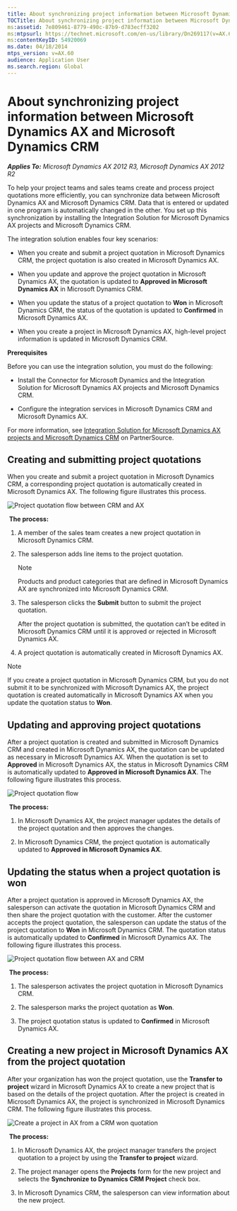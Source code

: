 ```yaml
---
title: About synchronizing project information between Microsoft Dynamics AX and Microsoft Dynamics CRM
TOCTitle: About synchronizing project information between Microsoft Dynamics AX and Microsoft Dynamics CRM
ms:assetid: 7e809461-8779-490c-87b9-d783ecff3202
ms:mtpsurl: https://technet.microsoft.com/en-us/library/Dn269117(v=AX.60)
ms:contentKeyID: 54920069
ms.date: 04/18/2014
mtps_version: v=AX.60
audience: Application User
ms.search.region: Global
---
```


# About synchronizing project information between Microsoft Dynamics AX and Microsoft Dynamics CRM 


_**Applies To:** Microsoft Dynamics AX 2012 R3, Microsoft Dynamics AX 2012 R2_

To help your project teams and sales teams create and process project quotations more efficiently, you can synchronize data between Microsoft Dynamics AX and Microsoft Dynamics CRM. Data that is entered or updated in one program is automatically changed in the other. You set up this synchronization by installing the Integration Solution for Microsoft Dynamics AX projects and Microsoft Dynamics CRM.

The integration solution enables four key scenarios:

  - When you create and submit a project quotation in Microsoft Dynamics CRM, the project quotation is also created in Microsoft Dynamics AX.

  - When you update and approve the project quotation in Microsoft Dynamics AX, the quotation is updated to **Approved in Microsoft Dynamics AX** in Microsoft Dynamics CRM.

  - When you update the status of a project quotation to **Won** in Microsoft Dynamics CRM, the status of the quotation is updated to **Confirmed** in Microsoft Dynamics AX.

  - When you create a project in Microsoft Dynamics AX, high-level project information is updated in Microsoft Dynamics CRM.

**Prerequisites**

Before you can use the integration solution, you must do the following:

  - Install the Connector for Microsoft Dynamics and the Integration Solution for Microsoft Dynamics AX projects and Microsoft Dynamics CRM.

  - Configure the integration services in Microsoft Dynamics CRM and Microsoft Dynamics AX.

For more information, see [Integration Solution for Microsoft Dynamics AX projects and Microsoft Dynamics CRM](https://mbs.microsoft.com/partnersource/deployment/documentation/installationandsetup/msdcrmaxintegrationsol.htm) on PartnerSource.

## Creating and submitting project quotations

When you create and submit a project quotation in Microsoft Dynamics CRM, a corresponding project quotation is automatically created in Microsoft Dynamics AX. The following figure illustrates this process.

![Project quotation flow between CRM and AX](images/Dn269117.Conncectorscenario_1(AX.60).png "Project quotation flow between CRM and AX")

  
 **The process:**

1.  A member of the sales team creates a new project quotation in Microsoft Dynamics CRM.

2.  The salesperson adds line items to the project quotation.
    

    > [!NOTE]
    > <P>Products and product categories that are defined in Microsoft Dynamics AX are synchronized into Microsoft Dynamics CRM.</P>



3.  The salesperson clicks the **Submit** button to submit the project quotation.
    
    After the project quotation is submitted, the quotation can’t be edited in Microsoft Dynamics CRM until it is approved or rejected in Microsoft Dynamics AX.

4.  A project quotation is automatically created in Microsoft Dynamics AX.


> [!NOTE]
> <P>If you create a project quotation in Microsoft Dynamics CRM, but you do not submit it to be synchronized with Microsoft Dynamics AX, the project quotation is created automatically in Microsoft Dynamics AX when you update the quotation status to <STRONG>Won</STRONG>.</P>



## Updating and approving project quotations

After a project quotation is created and submitted in Microsoft Dynamics CRM and created in Microsoft Dynamics AX, the quotation can be updated as necessary in Microsoft Dynamics AX. When the quotation is set to **Approved** in Microsoft Dynamics AX, the status in Microsoft Dynamics CRM is automatically updated to **Approved in Microsoft Dynamics AX**. The following figure illustrates this process.

![Project quotation flow](images/Dn269117.Connectorscenario_2(AX.60).png "Project quotation flow")

  
 **The process:**

1.  In Microsoft Dynamics AX, the project manager updates the details of the project quotation and then approves the changes.

2.  In Microsoft Dynamics CRM, the project quotation is automatically updated to **Approved in Microsoft Dynamics AX**.

## Updating the status when a project quotation is won

After a project quotation is approved in Microsoft Dynamics AX, the salesperson can activate the quotation in Microsoft Dynamics CRM and then share the project quotation with the customer. After the customer accepts the project quotation, the salesperson can update the status of the project quotation to **Won** in Microsoft Dynamics CRM. The quotation status is automatically updated to **Confirmed** in Microsoft Dynamics AX. The following figure illustrates this process.

![Project quotation flow between AX and CRM](images/Dn269117.Connectorscenario_3(AX.60).png "Project quotation flow between AX and CRM")

  
 **The process:**

1.  The salesperson activates the project quotation in Microsoft Dynamics CRM.

2.  The salesperson marks the project quotation as **Won**.

3.  The project quotation status is updated to **Confirmed** in Microsoft Dynamics AX.

## Creating a new project in Microsoft Dynamics AX from the project quotation

After your organization has won the project quotation, use the **Transfer to project** wizard in Microsoft Dynamics AX to create a new project that is based on the details of the project quotation. After the project is created in Microsoft Dynamics AX, the project is synchronized in Microsoft Dynamics CRM. The following figure illustrates this process.

![Create a project in AX from a CRM won quotation](images/Dn269117.Connectorscenario_4(AX.60).png "Create a project in AX from a CRM won quotation")

  
 **The process:**

1.  In Microsoft Dynamics AX, the project manager transfers the project quotation to a project by using the **Transfer to project** wizard.

2.  The project manager opens the **Projects** form for the new project and selects the **Synchronize to Dynamics CRM Project** check box.

3.  In Microsoft Dynamics CRM, the salesperson can view information about the new project.

  


